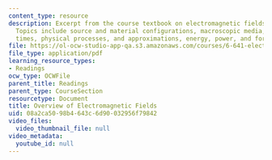 ```yaml
---
content_type: resource
description: Excerpt from the course textbook on electromagnetic fields and energy.
  Topics include source and material configurations, macroscopic media, characteristic
  times, physical processes, and approximations, energy, power, and force.
file: https://ol-ocw-studio-app-qa.s3.amazonaws.com/courses/6-641-electromagnetic-fields-forces-and-motion-spring-2005/08a2ca5098b4643c6d90032956f79842_15.pdf
file_type: application/pdf
learning_resource_types:
- Readings
ocw_type: OCWFile
parent_title: Readings
parent_type: CourseSection
resourcetype: Document
title: Overview of Electromagnetic Fields
uid: 08a2ca50-98b4-643c-6d90-032956f79842
video_files:
  video_thumbnail_file: null
video_metadata:
  youtube_id: null
---
```


